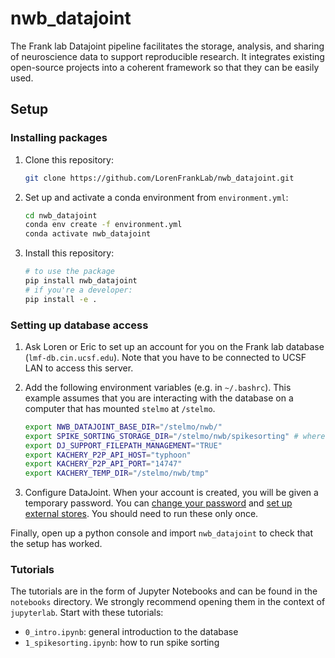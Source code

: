 # nwb_datajoint

The Frank lab Datajoint pipeline facilitates the storage, analysis, and sharing of neuroscience data to support reproducible research. It integrates existing open-source projects into a coherent framework so that they can be easily used. 

## Setup

### Installing packages

1. Clone this repository:

   ```bash
   git clone https://github.com/LorenFrankLab/nwb_datajoint.git
   ```

2. Set up and activate a conda environment from `environment.yml`:

   ```bash
   cd nwb_datajoint
   conda env create -f environment.yml
   conda activate nwb_datajoint
   ```

3. Install this repository:

   ```bash
   # to use the package
   pip install nwb_datajoint
   # if you're a developer:
   pip install -e .
   ```

### Setting up database access

1. Ask Loren or Eric to set up an account for you on the Frank lab database (`lmf-db.cin.ucsf.edu`). Note that you have to be connected to UCSF LAN to access this server.

2. Add the following environment variables (e.g. in `~/.bashrc`). This example assumes that you are interacting with the database on a computer that has mounted `stelmo` at `/stelmo`.

     ```bash
     export NWB_DATAJOINT_BASE_DIR="/stelmo/nwb/" 
     export SPIKE_SORTING_STORAGE_DIR="/stelmo/nwb/spikesorting" # where output of spike sorting will be sorted
     export DJ_SUPPORT_FILEPATH_MANAGEMENT="TRUE"
     export KACHERY_P2P_API_HOST="typhoon"
     export KACHERY_P2P_API_PORT="14747"
     export KACHERY_TEMP_DIR="/stelmo/nwb/tmp"
     ```

3. Configure DataJoint. When your account is created, you will be given a temporary password. You can [change your password](https://github.com/LorenFrankLab/nwb_datajoint/blob/master/franklab_scripts/franklab_dj_initial_setup.py) and [set up external stores](https://github.com/LorenFrankLab/nwb_datajoint/blob/master/franklab_scripts/franklab_dj_stores_setup.py). You should need to run these only once.

Finally, open up a python console and import `nwb_datajoint` to check that the setup has worked.

### Tutorials

The tutorials are in the form of Jupyter Notebooks and can be found in the `notebooks` directory. We strongly recommend opening them in the context of `jupyterlab`. Start with these tutorials:

* `0_intro.ipynb`: general introduction to the database
* `1_spikesorting.ipynb`: how to run spike sorting

